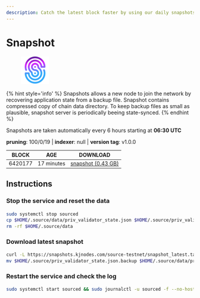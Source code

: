 ```yaml
---
description: Catch the latest block faster by using our daily snapshots.
---
```


# Snapshot

<figure><img src="https://raw.githubusercontent.com/kj89/cosmos-images/main/logos/source.png" alt=""><figcaption></figcaption></figure>

{% hint style='info' %}
Snapshots allows a new node to join the network by recovering application state from a backup file. 
Snapshot contains compressed copy of chain data directory. To keep backup files as small as plausible, 
snapshot server is periodically beeing state-synced.
{% endhint %}

Snapshots are taken automatically every 6 hours starting at **06:30 UTC**

**pruning**: 100/0/19 | **indexer**: null | **version tag**: v1.0.0

| BLOCK             | AGE             | DOWNLOAD                                                                                            |
| ----------------- | --------------- | --------------------------------------------------------------------------------------------------- |
| 6420177 | 17 minutes | [snapshot (0.43 GB)](https://snapshots.kjnodes.com/source-testnet/snapshot\_latest.tar.lz4) |

## Instructions

### Stop the service and reset the data

```bash
sudo systemctl stop sourced
cp $HOME/.source/data/priv_validator_state.json $HOME/.source/priv_validator_state.json.backup
rm -rf $HOME/.source/data
```

### Download latest snapshot

```bash
curl -L https://snapshots.kjnodes.com/source-testnet/snapshot_latest.tar.lz4 | tar -Ilz4 -xf - -C $HOME/.source
mv $HOME/.source/priv_validator_state.json.backup $HOME/.source/data/priv_validator_state.json
```

### Restart the service and check the log

```bash
sudo systemctl start sourced && sudo journalctl -u sourced -f --no-hostname -o cat
```
